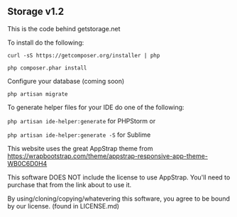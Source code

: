 ## Storage v1.2

This is the code behind getstorage.net

To install do the following:

`curl -sS https://getcomposer.org/installer | php`

`php composer.phar install`

Configure your database (coming soon)

`php artisan migrate`

To generate helper files for your IDE do one of the following:

`php artisan ide-helper:generate` for PHPStorm or

`php artisan ide-helper:generate -S` for Sublime

This website uses the great AppStrap theme from https://wrapbootstrap.com/theme/appstrap-responsive-app-theme-WB0C6D0H4

This software DOES NOT include the license to use AppStrap. You'll need to purchase that from the link about to use it.

By using/cloning/copying/whatevering this software, you agree to be bound by our license. (found in LICENSE.md)
